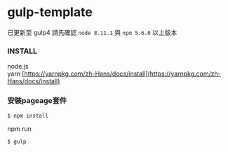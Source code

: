 # gulp-template

已更新至 gulp4 請先確認 
`node 8.11.1` 與 `npm 5.6.0` 以上版本

###  INSTALL
node.js  
yarn [https://yarnpkg.com/zh-Hans/docs/install](https://yarnpkg.com/zh-Hans/docs/install)


### 安裝pageage套件
```
$ npm install
```
npm run
```
$ gulp
```
